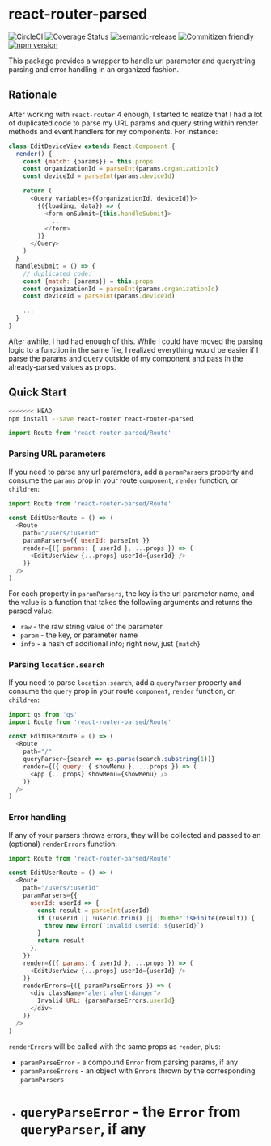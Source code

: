 # react-router-parsed

[![CircleCI](https://circleci.com/gh/jcoreio/react-router-parsed.svg?style=svg)](https://circleci.com/gh/jcoreio/react-router-parsed)
[![Coverage Status](https://codecov.io/gh/jedwards1211/react-library-skeleton/branch/master/graph/badge.svg)](https://codecov.io/gh/jedwards1211/react-library-skeleton)
[![semantic-release](https://img.shields.io/badge/%20%20%F0%9F%93%A6%F0%9F%9A%80-semantic--release-e10079.svg)](https://github.com/semantic-release/semantic-release)
[![Commitizen friendly](https://img.shields.io/badge/commitizen-friendly-brightgreen.svg)](http://commitizen.github.io/cz-cli/)
[![npm version](https://badge.fury.io/js/react-library-skeleton.svg)](https://badge.fury.io/js/react-library-skeleton)

This package provides a <Route> wrapper to handle url parameter and querystring
parsing and error handling in an organized fashion.

## Rationale

After working with `react-router` 4 enough, I started to realize that I had a lot of duplicated code to parse my
URL params and query string within render methods and event handlers for my components. For instance:

```js
class EditDeviceView extends React.Component {
  render() {
    const {match: {params}} = this.props
    const organizationId = parseInt(params.organizationId)
    const deviceId = parseInt(params.deviceId)

    return (
      <Query variables={{organizationId, deviceId}}>
        {({loading, data}) => (
          <form onSubmit={this.handleSubmit}>
            ...
          </form>
        )}
      </Query>
    )
  }
  handleSubmit = () => {
    // duplicated code:
    const {match: {params}} = this.props
    const organizationId = parseInt(params.organizationId)
    const deviceId = parseInt(params.deviceId)

    ...
  }
}
```

After awhile, I had had enough of this. While I could have moved the parsing logic to a function in the same file,
I realized everything would be easier if I parse the params and query outside of my component and pass in the
already-parsed values as props.

## Quick Start

```sh
<<<<<<< HEAD
npm install --save react-router react-router-parsed
```

```js
import Route from 'react-router-parsed/Route'
```

### Parsing URL parameters

If you need to parse any url parameters, add a `paramParsers` property and
consume the `params` prop in your route `component`, `render` function, or
`children`:

```js
import Route from 'react-router-parsed/Route'

const EditUserRoute = () => (
  <Route
    path="/users/:userId"
    paramParsers={{ userId: parseInt }}
    render={({ params: { userId }, ...props }) => (
      <EditUserView {...props} userId={userId} />
    )}
  />
)
```

For each property in `paramParsers`, the key is the url parameter name, and the
value is a function that takes the following arguments and returns the parsed
value.

- `raw` - the raw string value of the parameter
- `param` - the key, or parameter name
- `info` - a hash of additional info; right now, just `{match}`

### Parsing `location.search`

If you need to parse `location.search`, add a `queryParser` property and
consume the `query` prop in your route `component`, `render` function, or
`children`:

```js
import qs from 'qs'
import Route from 'react-router-parsed/Route'

const EditUserRoute = () => (
  <Route
    path="/"
    queryParser={search => qs.parse(search.substring(1))}
    render={({ query: { showMenu }, ...props }) => (
      <App {...props} showMenu={showMenu} />
    )}
  />
)
```

### Error handling

If any of your parsers throws errors, they will be collected and passed to an
(optional) `renderErrors` function:

```js
import Route from 'react-router-parsed/Route'

const EditUserRoute = () => (
  <Route
    path="/users/:userId"
    paramParsers={{
      userId: userId => {
        const result = parseInt(userId)
        if (!userId || !userId.trim() || !Number.isFinite(result)) {
          throw new Error(`invalid userId: ${userId}`)
        }
        return result
      },
    }}
    render={({ params: { userId }, ...props }) => (
      <EditUserView {...props} userId={userId} />
    )}
    renderErrors={({ paramParseErrors }) => (
      <div className="alert alert-danger">
        Invalid URL: {paramParseErrors.userId}
      </div>
    )}
  />
)
```

`renderErrors` will be called with the same props as `render`, plus:

- `paramParseError` - a compound `Error` from parsing params, if any
- `paramParseErrors` - an object with `Error`s thrown by the corresponding
  `paramParsers`
- # `queryParseError` - the `Error` from `queryParser`, if any
